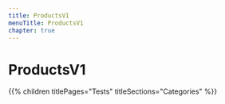 ```yaml
---
title: ProductsV1
menuTitle: ProductsV1
chapter: true
---
```


# ProductsV1

{{% children titlePages="Tests" titleSections="Categories" %}}
